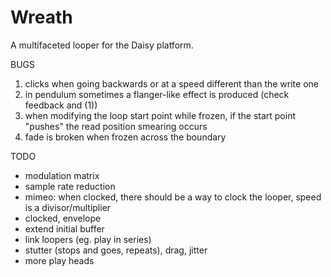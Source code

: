 # Wreath

A multifaceted looper for the Daisy platform.

BUGS

1) clicks when going backwards or at a speed different than the write one
2) in pendulum sometimes a flanger-like effect is produced (check feedback and (1))
3) when modifying the loop start point while frozen, if the start point "pushes" the read position smearing occurs
7) fade is broken when frozen across the boundary

TODO

- modulation matrix
- sample rate reduction
- mimeo: when clocked, there should be a way to clock the looper, speed is a divisor/multiplier
- clocked, envelope
- extend initial buffer
- link loopers (eg. play in series)
- stutter (stops and goes, repeats), drag, jitter
- more play heads